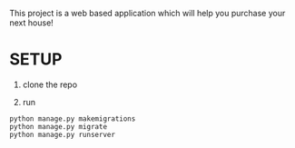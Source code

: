 This project is a web based application which will help you purchase your next house!


# SETUP

1) clone the repo

2) run 
```
python manage.py makemigrations
python manage.py migrate
python manage.py runserver
```



